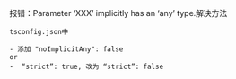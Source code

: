 报错：Parameter ‘XXX’ implicitly has an ‘any’ type.解决方法

```
tsconfig.json中

- 添加 "noImplicitAny": false
or
-  “strict”: true, 改为 “strict”: false
```

